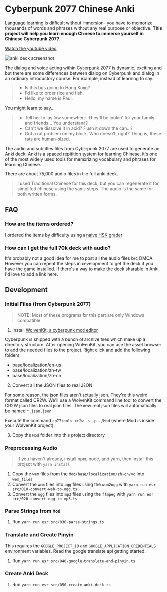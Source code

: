 # Cyberpunk 2077 Chinese Anki

Language learning is difficult without immersion- you have to memorize thousands
of words and phrases without any real purpose or objective. **This project will
help you learn enough Chinese to immerse yourself in Chinese Cyberpunk 2077**.

[Watch the youtube video](https://www.youtube.com/watch?v=Hzu2u2vFOp0)

![anki deck screenshot](https://user-images.githubusercontent.com/1910070/140913911-61daac69-b20b-4bfa-a981-0b8bf4334781.png)

The dialog and voice acting within Cyberpunk 2077 is dynamic, exciting and but
there are some differences between dialog on Cyberpunk and dialog in an ordinary
introductory course. For example, instead of learning to say:

> - Is this bus going to Hong Kong?
> - I'd like to order rice and fish.
> - Hello, my name is Paul.

You might learn to say...

> - Tell her to lay low somewhere. They'll be lookin' for your family and friends... You understand?
> - Can't we dissolve it in acid? Flush it down the can...?
> - Got a rat problem on my block. Who doesn't, right? Thing is, these rats are human-sized.

The audio and subtitles files from Cyberpunk 2077 are used to generate an Anki
deck. Anki is a spaced repitition system for learning Chinese, it's one of the most
widely used tools for memorizing vocabulary and phrases for learning Chinese.

There are about 75,000 audio files in the full anki deck.

> I used Traditional Chinese for this deck, but you can regenerate it for simplifed
> chinese using the same steps. The audio is the same for both written forms.

## FAQ

### How are the items ordered?

I ordered the items by difficulty using a [naive HSK grader](https://github.com/seveibar/hsk-grader)

### How can I get the full 70k deck with audio?

It's probably not a good idea for me to post all the audio files b/c DMCA.
However you can repeat the steps in development to get the deck if you have the
game installed. If there's a way to make the deck sharable in Anki, I'd love to
add a link here.

## Development

### Initial Files (from Cyberpunk 2077)

> NOTE: Most of these programs for this part are only Windows compatible

1. Install [WolvenKit, a cyberpunk mod editor](https://github.com/WolvenKit/Wolvenkit)

Cyberpunk is shipped with a bunch of archive files which make up a directory
structure. After opening WolvenKit, you can use the asset browser to add the
needed files to the project. Right click and add the following folders:

- base/localization/en-us
- base/localization/zh-tw
- base/localization/zh-cn

2. Convert all the JSON files to real JSON

For some reason, the json files aren't actually json. They're this weird
format called CR2W. We'll use a WolvenKit command line tool to convert the
CR2W json files to real json files. The new real json files will automatically
be named `*.json.json`

Execute the command `cp77tools cr2w -s -p ./Mod` (where Mod is inside your WolvenKit
project).

3. Copy the `Mod` folder into this project directory

### Preprocessing Audio

> If you haven't already, install npm, node, and yarn, then install this project
> with `yarn install`

1. Copy the `wem` files from the `Mod/base/localization/zh-cn/vo` into `wem_files`
2. Convert the `wem` files into `ogg` files using the `wem2ogg` with `yarn run esr src/010-convert-web-to-ogg.ts`
3. Convert the `ogg` files into `mp3` files using the `ffmpeg` with `yarn run esr src/020-convert-ogg-to-mp3.ts`

### Parse Strings from `Mod`

1. Run `yarn run esr src/030-parse-strings.ts`

### Translate and Create Pinyin

This requires the `GOOGLE_PROJECT_ID` and `GOOGLE_APPLICATION_CREDENTIALS` environment variables. Read the google translate api getting started.

1. Run `yarn run esr src/040-google-translate-and-pinyin.ts`

### Create Anki Deck

1. Run `yarn run esr src/050-create-anki-deck.ts`
